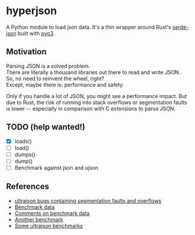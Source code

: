 # hyperjson

A Python module to load json data.
It's a thin wrapper around Rust's [serde-json](https://github.com/serde-rs/json) built with [pyo3](https://github.com/PyO3/pyo3).

## Motivation

Parsing JSON is a solved problem.  
There are literally a thousand libraries out there to read and write JSON.  
So, no need to reinvent the wheel, right?  
Except, maybe there is: performance and safety.

Only if you handle a lot of JSON, you might see a performance impact.
But due to Rust, the risk of running into stack overflows or segmentation faults is lower --
especially in comparison with C extensions to parse JSON.

## TODO (help wanted!)

- [X] loads()
- [ ] load()
- [ ] dumps()
- [ ] dump()
- [ ] Benchmark against json and ujson

## References

* [ultrajson bugs containing segmentation faults and overflows](https://github.com/esnme/ultrajson/issues)
* [Benchmark data](https://users.rust-lang.org/t/serde-and-serde-json-1-0-0-released/10466/3)
* [Comments on benchmark data](https://www.reddit.com/r/rust/comments/6albr0/serde_compared_to_the_fastest_c_json_library/)
* [Another benchmark](https://github.com/serde-rs/json-benchmark)
* [Some ultrajson benchmarks](https://pypi.python.org/pypi/ujson)